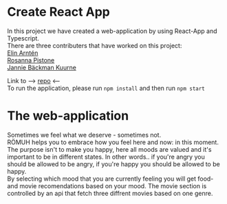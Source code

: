 # Create React App <br>

In this project we have created a web-application by using React-App and Typescript. <br>
There are three contributers that have worked on this project: <br>
[Elin Arntén](https://github.com/elinarnten) <br>
[Rosanna Pistone](https://github.com/rosannapistone) <br>
[Jannie Bäckman Kuurne](https://github.com/Jannie87) <br> 

Link to --> [repo](https://github.com/elinarnten/moodRecipe) <--<br>
To run the application, please run `npm install` and then run `npm start` <br>

# The web-application <br>
Sometimes we feel what we deserve - sometimes not. <br> RÖMUH helps you to embrace how you feel here and now: in this moment. The purpose isn't to make you happy, here all moods are valued and it's important to be in different states. In other words.. if you're angry you should be allowed to be angry, if you're happy you should be allowed to be happy. <br>
By selecting which mood that you are currently feeling you will get food- and movie recomendations based on your mood. The movie section is controlled by an api that fetch three diffrent movies based on one genre. <br> 
